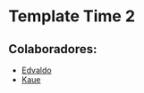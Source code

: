 # Template Time 2


## Colaboradores:

- [Edvaldo](https://github.com/edcabralc)
- [Kaue](https://github.com/kauecardinalli)
